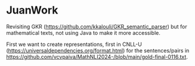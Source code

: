 # JuanWork

Revisiting GKR (https://github.com/kkalouli/GKR_semantic_parser) but for mathematical texts, not using Java to make it more accessible.

First we want to create representations, first in CNLL-U (https://universaldependencies.org/format.html)
for the sentences/pairs in  https://github.com/vcvpaiva/MathNLI2024-/blob/main/gold-final-0116.txt.
